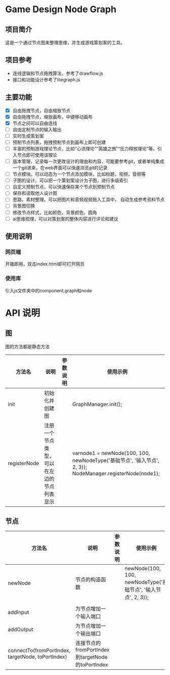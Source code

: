# Game Design Node Graph

## 项目简介

这是一个通过节点图来整理思维，并生成游戏策划案的工具。

## 项目参考

- 连线逻辑和节点拖拽算法，参考了drawflow.js
- 接口和功能设计参考了litegraph.js

## 主要功能

- [X] 自由拖拽节点，自由缩放节点
- [X] 自由拖拽节点，缩放画布，中键移动画布
- [X] 节点之间可以自由连线
- [ ] 自由定制节点的输入输出
- [ ] 实时生成策划案
- [ ] 预制节点列表，拖拽预制节点到画布上即可创建
- [ ] 丰富的预制游戏理论节点，比如“心流理论”“英雄之旅”“压力释放理论”等。引入节点即可使用该理论
- [ ] 版本管理，记录每一次更改设计的理由和内容，可能要参考git，或者单纯集成一个git进来，在web界面可以快速浏览git的记录
- [ ] 节点模块。可以动态为一个节点添加模块，比如标题，视频，音频等
- [ ] 子图的设计。可以把一个策划案设计为子图，进行多级索引
- [ ] 自定义预制节点，可以快速保存某个节点到预制节点
- [ ] 保存和读取他人设计图
- [ ] 思路，素材整理。可以把图片和音频视频拖入工具中， 自动生成参考资料节点
- [ ] 背景图切换
- [ ] 修改节点样式，比如颜色，背景颜色，圆角
- [ ] ai思维梳理，可以对策划案的整体内容进行评论和建议

## 使用说明

### 网页端

开箱即用，双击index.html即可打开网页

### 使用库

引入js文件夹中的component,graph和node

# API 说明

## 图

图的方法都是静态方法

| 方法名       | 说明                                       | 参数说明 | 使用示例                                                                                                       |
| ------------ | ------------------------------------------ | -------- | -------------------------------------------------------------------------------------------------------------- |
| init         | 初始化并创建图                             |          | GraphManager.init();                                                                                           |
| registerNode | 注册一个节点类型，可以在左边的节点列表显示 |          | varnode1 = newNode(100, 100, newNodeType('基础节点', '输入节点', 2, 3));<br />NodeManager.registerNode(node1); |

## 节点

| 方法名                                            | 说明                                             | 参数说明 | 使用示例                                                      |
| ------------------------------------------------- | ------------------------------------------------ | -------- | ------------------------------------------------------------- |
| newNode                                           | 节点的构造函数                                   |          | newNode(100, 100, newNodeType('基础节点', '输入节点', 2, 3)); |
|                                                   |                                                  |          |                                                               |
| addInput                                          | 为节点增加一个输入端口                           |          |                                                               |
| addOutput                                         | 为节点增加一个输出端口                           |          |                                                               |
| connectTo(fromPortIndex, targetNode, toPortIndex) | 连接节点的fromPortIndex到targetNode的toPortIndex |          |                                                               |
